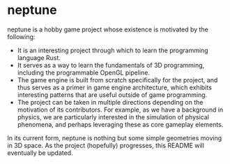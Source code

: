 neptune
=======

neptune is a hobby game project whose existence is motivated by the following:

- It is an interesting project through which to learn the programming language Rust.
- It serves as a way to learn the fundamentals of 3D programming, including the programmable OpenGL pipeline.
- The game engine is built from scratch specifically for the project, and thus serves as a primer in game engine architecture, which exhibits interesting patterns that are useful outside of game programming.
- The project can be taken in multiple directions depending on the motivation of its contributors. For example, as we have a background in physics, we are particularly interested in the simulation of physical phenomena, and perhaps leveraging these as core gameplay elements.

In its current form, neptune is nothing but some simple geometries moving in 3D space. As the project (hopefully) progresses, this README will eventually be updated.
